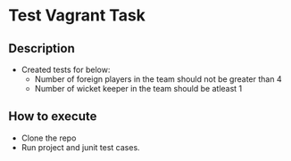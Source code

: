 # Test Vagrant Task

## Description
- Created tests for below:
  + Number of foreign players in the team should not be greater than 4
  + Number of wicket keeper in the team should be atleast 1 

## How to execute 
- Clone the repo
- Run project and junit test cases.
